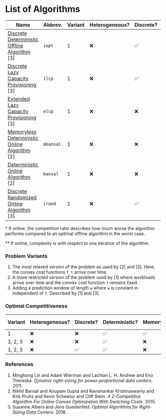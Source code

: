 # List of Algorithms

| Name                                                        | Abbrev.   | Variant | Heterogeneous? | Discrete? | Online? | Optimal? | Competitiveness* | Complexity** |
| ----------------------------------------------------------- | --------- | ------- | -------------- | --------- | ------- | ------- | ---------------- | ------------ |
| [Discrete Deterministic Offline Algorithm](opt.rs) [3]      | `iopt`    | 1       | ❌             | ✅        | ❌      | ✅      |                  | O(T log m)   |
| [Discrete Lazy Capacity Provisioning](lcp.rs) [3]           | `ilcp`    | 1       | ❌             | ✅        | ✅      | ✅      | 3-competitive    | ?            |
| [Extended Lazy Capacity Provisioning](lcp.rs) [3]           | `elcp`    | 1       | ❌             | ❌        | ✅      | ❌      | 3-competitive    | ?            |
| [Memoryless Deterministic Online Algorithm](mbansal.rs) [2] | `mbansal` | 1       | ❌             | ❌        | ✅      | ✅      | 3-competitive    | ?            |
| [Deterministic Online Algorithm](bansal.rs) [2]             | `bansal`  | 1       | ❌             | ❌        | ✅      | ✅      | 2-competitive    | ?            |
| [Discrete Randomized Online Algorithm](rand.rs) [3]         | `irand`   | 1       | ❌             | ✅        | ✅      | ✅      | 2-competitive    | ?            |

\* If online, the competitive ratio describes how much worse the algorithm performs compared to an optimal offline algorithm in the worst case.

\*\* If online, complexity is with respect to one iteration of the algorithm.

### Problem Variants

1. The most relaxed version of the problem as used by [2] and [3]. Here, the convex cost functions `f_t` arrive over time.
2. A more restricted version of the problem used by [1] where workloads arrive over time and the convex cost function `f` remains fixed.
3. Adding a prediction window of length `w` where `w` is constant in independent of `T`. Described by [1] and [3].

### Optimal Competitiveness

| Variant | Heterogeneous? | Discrete? | Deterministic? | Memoryless? | Optimal Competitiveness |
| ------- | -------------- | --------- | -------------- | ----------- | ----------------------- |
| 1       | ❌             | ❌        | ✅             | ✅          | 3-competitive           |
| 1, 2, 3 | ❌             | ❌        | ✅             | ❌          | 2-competitive           |
| 1, 2, 3 | ❌             | ✅        | ✅             | ❌          | 3-competitive           |

### References

1. Minghong Lin and Adam Wierman and Lachlan L. H. Andrew and Eno Thereska. _Dynamic right-sizing for power-proportional data centers_. 2011.
2. Nikhil Bansal and Anupam Gupta and Ravishankar Krishnaswamy and Kirk Pruhs and Kevin Schewior and Cliff Stein. _A 2-Competitive Algorithm For Online Convex Optimization With Switching Costs_. 2015.
3. Susanne Albers and Jens Quedenfeld. _Optimal Algorithms for Right-Sizing Data Centers_. 2018.
